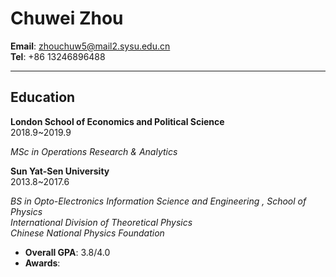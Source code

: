 # Chuwei Zhou   

**Email**:  zhouchuw5@mail2.sysu.edu.cn   
**Tel**: +86 13246896488


-------------------


## Education    
**London School of Economics and Political Science**     
<right>2018.9~2019.9</right>   


_MSc in Operations Research & Analytics_         

**Sun Yat-Sen University**      
<right>2013.8~2017.6</right>   


_BS in Opto-Electronics Information Science and Engineering , School of Physics_    
_International Division of Theoretical Physics_     
_Chinese National Physics Foundation_     
- **Overall GPA**: 3.8/4.0    
- **Awards**:    

